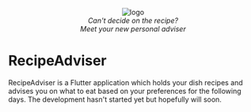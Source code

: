 <p align="center">
  <img src="https://github.com/kushiji/RecipeAdviser/raw/main/logo2.png" alt="logo"/>
    <br>
  <i>Can't decide on the recipe?
    <br> Meet your new personal adviser</i>
</p>


# RecipeAdviser
RecipeAdviser is a Flutter application which holds your dish recipes and advises you on what to eat based on your preferences for the following days. The development hasn't started yet but hopefully will soon.
